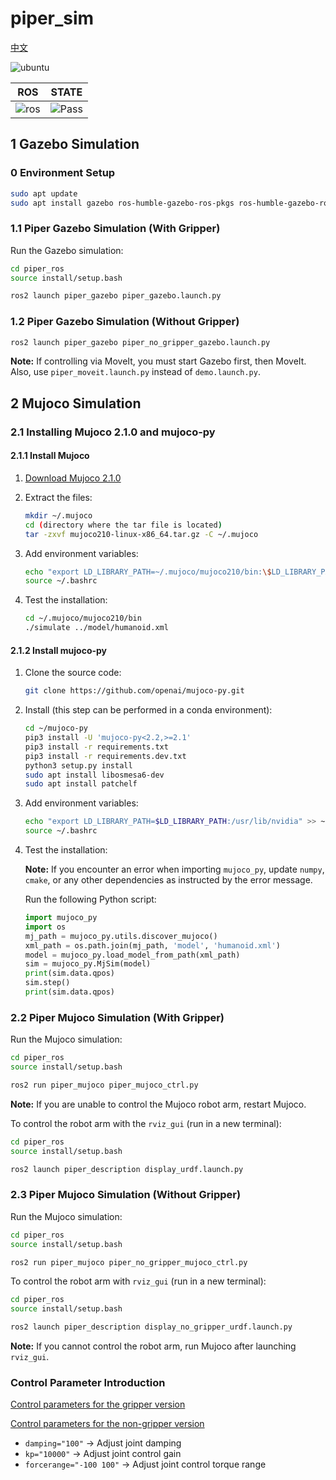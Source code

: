 # piper_sim

[中文](README.md)

![ubuntu](https://img.shields.io/badge/Ubuntu-22.04-orange.svg)

|ROS |STATE|
|---|---|
|![ros](https://img.shields.io/badge/ROS-humble-blue.svg)|![Pass](https://img.shields.io/badge/Pass-blue.svg)|

## 1 Gazebo Simulation

### 0 Environment Setup

```bash
sudo apt update
sudo apt install gazebo ros-humble-gazebo-ros-pkgs ros-humble-gazebo-ros2-control ros-humble-ros2-control ros-humble-ros2-controllers
```

### 1.1 Piper Gazebo Simulation (With Gripper)

Run the Gazebo simulation:

```bash
cd piper_ros
source install/setup.bash
```

```bash
ros2 launch piper_gazebo piper_gazebo.launch.py
```

### 1.2 Piper Gazebo Simulation (Without Gripper)

```bash
ros2 launch piper_gazebo piper_no_gripper_gazebo.launch.py
```

**Note:** If controlling via MoveIt, you must start Gazebo first, then MoveIt. Also, use `piper_moveit.launch.py` instead of `demo.launch.py`.

## 2 Mujoco Simulation

### 2.1 Installing Mujoco 2.1.0 and mujoco-py

#### 2.1.1 Install Mujoco

1. [Download Mujoco 2.1.0](https://github.com/google-deepmind/mujoco/releases/download/2.1.0/mujoco210-linux-x86_64.tar.gz)

2. Extract the files:

    ```bash
    mkdir ~/.mujoco
    cd (directory where the tar file is located)
    tar -zxvf mujoco210-linux-x86_64.tar.gz -C ~/.mujoco
    ```

3. Add environment variables:

    ```bash
    echo "export LD_LIBRARY_PATH=~/.mujoco/mujoco210/bin:\$LD_LIBRARY_PATH" >> ~/.bashrc
    source ~/.bashrc
    ```

4. Test the installation:

    ```bash
    cd ~/.mujoco/mujoco210/bin
    ./simulate ../model/humanoid.xml
    ```

#### 2.1.2 Install mujoco-py

1. Clone the source code:

    ```bash
    git clone https://github.com/openai/mujoco-py.git
    ```

2. Install (this step can be performed in a conda environment):

    ```bash
    cd ~/mujoco-py
    pip3 install -U 'mujoco-py<2.2,>=2.1'
    pip3 install -r requirements.txt
    pip3 install -r requirements.dev.txt
    python3 setup.py install
    sudo apt install libosmesa6-dev
    sudo apt install patchelf
    ```

3. Add environment variables:

    ```bash
    echo "export LD_LIBRARY_PATH=$LD_LIBRARY_PATH:/usr/lib/nvidia" >> ~/.bashrc
    source ~/.bashrc
    ```

4. Test the installation:

    **Note:** If you encounter an error when importing `mujoco_py`, update `numpy`, `cmake`, or any other dependencies as instructed by the error message.

    Run the following Python script:

    ```python
    import mujoco_py
    import os
    mj_path = mujoco_py.utils.discover_mujoco()
    xml_path = os.path.join(mj_path, 'model', 'humanoid.xml')
    model = mujoco_py.load_model_from_path(xml_path)
    sim = mujoco_py.MjSim(model)
    print(sim.data.qpos)
    sim.step()
    print(sim.data.qpos)
    ```

### 2.2 Piper Mujoco Simulation (With Gripper)

Run the Mujoco simulation:

```bash
cd piper_ros
source install/setup.bash
```

```bash
ros2 run piper_mujoco piper_mujoco_ctrl.py
```

**Note:** If you are unable to control the Mujoco robot arm, restart Mujoco.

To control the robot arm with the `rviz_gui` (run in a new terminal):

```bash
cd piper_ros
source install/setup.bash
```

```bash
ros2 launch piper_description display_urdf.launch.py
```

### 2.3 Piper Mujoco Simulation (Without Gripper)

Run the Mujoco simulation:

```bash
cd piper_ros
source install/setup.bash
```

```bash
ros2 run piper_mujoco piper_no_gripper_mujoco_ctrl.py
```

To control the robot arm with `rviz_gui` (run in a new terminal):

```bash
cd piper_ros
source install/setup.bash
```

```bash
ros2 launch piper_description display_no_gripper_urdf.launch.py
```

**Note:** If you cannot control the robot arm, run Mujoco after launching `rviz_gui`.

### Control Parameter Introduction

[Control parameters for the gripper version](../piper_description/mujoco_model/piper_description.xml)

[Control parameters for the non-gripper version](../piper_description/mujoco_model/piper_no_gripper_description.xml)

- `damping="100"` → Adjust joint damping
- `kp="10000"` → Adjust joint control gain
- `forcerange="-100 100"` → Adjust joint control torque range
